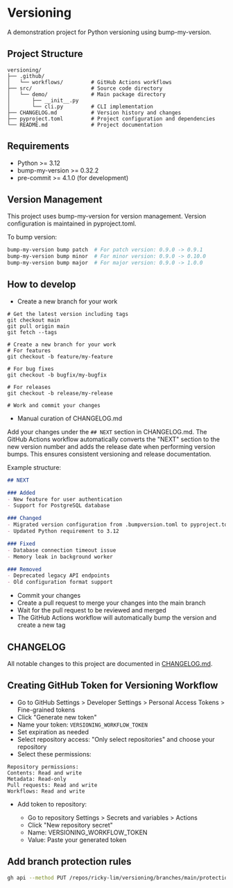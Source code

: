 # Versioning

A demonstration project for Python versioning using bump-my-version.

## Project Structure

```
versioning/
├── .github/
│   └── workflows/         # GitHub Actions workflows
├── src/                   # Source code directory
│   └── demo/              # Main package directory
│       ├── __init__.py
│       └── cli.py         # CLI implementation
├── CHANGELOG.md           # Version history and changes
├── pyproject.toml         # Project configuration and dependencies
└── README.md              # Project documentation
```

## Requirements

- Python >= 3.12
- bump-my-version >= 0.32.2
- pre-commit >= 4.1.0 (for development)

## Version Management
This project uses bump-my-version for version management. Version configuration is maintained in pyproject.toml.

To bump version:

```bash
bump-my-version bump patch  # For patch version: 0.9.0 -> 0.9.1
bump-my-version bump minor  # For minor version: 0.9.0 -> 0.10.0
bump-my-version bump major  # For major version: 0.9.0 -> 1.0.0
```

## How to develop

- Create a new branch for your work

```
# Get the latest version including tags
git checkout main
git pull origin main
git fetch --tags

# Create a new branch for your work
# For features
git checkout -b feature/my-feature

# For bug fixes
git checkout -b bugfix/my-bugfix

# For releases
git checkout -b release/my-release

# Work and commit your changes
```

- Manual curation of CHANGELOG.md

Add your changes under the `## NEXT` section in CHANGELOG.md.
The GitHub Actions workflow automatically converts the "NEXT" section to the new version number and adds the release date when performing version bumps.
This ensures consistent versioning and release documentation.

Example structure:

```markdown
## NEXT

### Added
- New feature for user authentication
- Support for PostgreSQL database

### Changed
- Migrated version configuration from .bumpversion.toml to pyproject.toml
- Updated Python requirement to 3.12

### Fixed
- Database connection timeout issue
- Memory leak in background worker

### Removed
- Deprecated legacy API endpoints
- Old configuration format support
```

- Commit your changes
- Create a pull request to merge your changes into the main branch
- Wait for the pull request to be reviewed and merged
- The GitHub Actions workflow will automatically bump the version and create a new tag

## CHANGELOG

All notable changes to this project are documented in [CHANGELOG.md](CHANGELOG.md).

## Creating GitHub Token for Versioning Workflow

- Go to GitHub Settings > Developer Settings > Personal Access Tokens > Fine-grained tokens
- Click "Generate new token"
- Name your token: `VERSIONING_WORKFLOW_TOKEN`
- Set expiration as needed
- Select repository access: "Only select repositories" and choose your repository
- Select these permissions:

```
Repository permissions:
Contents: Read and write
Metadata: Read-only
Pull requests: Read and write
Workflows: Read and write
```

- Add token to repository:

  - Go to repository Settings > Secrets and variables > Actions
  - Click "New repository secret"
  - Name: VERSIONING_WORKFLOW_TOKEN
  - Value: Paste your generated token


## Add branch protection rules

```bash
gh api --method PUT /repos/ricky-lim/versioning/branches/main/protection --input branch-protection-rules.json
```
